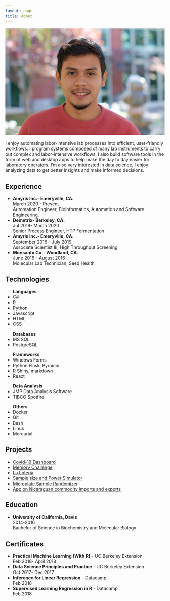 ```yaml
---
layout: page
title: About
---
```


<head>
	<link rel="stylesheet" type="text/css" href="/css/aboutme.css"> 
</head>
<img class= "silvio_photo" src="/img/silvio_ortiz.jpg" />
<p>I enjoy automating labor-intensive lab processes into efficient, user-friendly workflows. I program systems composed of many lab instruments to carry out complex and labor-intensive workflows. I also build software tools in the form of web and desktop apps to help make the day to day easier for laboratory operators. I’m also very interested in data science, I enjoy analyzing data to get better insights and make informed decisions. </p>

## Experience

<ul>
<li><b>Amyris Inc.- Emeryville, CA.</b><div class = "resume_date">March 2020 - Present</div></li>
  Automation Engineer, Bioinformatics, Automation and Software Engineering. 
<li><b>Demetrix- Berkeley, CA.</b><div class = "resume_date">Jul 2019- March 2020</div></li> 
  Senior Process Engineer, HTP Fermentation 
<li><b>Amyris Inc.- Emeryville, CA.</b><div class = "resume_date">September 2016 - July 2019</div></li>
  Associate Scientist III,  High Throughput Screening  
<li><b>Monsanto Co.- Woodland, CA.</b><div class = "resume_date">June 2016 - August 2016</div></li>
  Molecular Lab Technician, Seed Health 
</ul>

## Technologies

<ul>
<b>Languages</b>
  <li>C#</li>
  <li>R</li>
  <li>Python</li>
  <li>Javascript</li>
  <li>HTML</li>
  <li>CSS </li>
</ul>
<ul>
<b>Databases</b>
  <li>MS SQL</li>
  <li>PostgreSQL</li> 
</ul>
<ul>
<b>Frameworks</b>
  <li>Windows Forms</li>
  <li>Python Flask, Pyramid</li>
  <li>R Shiny, markdown</li>
  <li>React</li>
</ul>
<ul>
<b>Data Analysis</b>
  <li>JMP Data Analysis Software</li>
  <li>TIBCO Spotfire</li>
</ul>
<ul>
<b>Others</b>
  <li>Docker</li>
  <li>Git</li>
  <li>Bash</li>
  <li>Linux</li>
  <li>Mercurial</li>
</ul>

## Projects

<ul>
  <li><a href="http://silvioaburto.com/covid_19/">Covid-19 Dashboard</a></li>
  <li><a href="http://silvioaburto.github.io/memory_game/">Memory Challenge</a></li>
  <li><a href="http://silvioaburto.github.io/loteria/">La Loteria</a></li>
  <li><a href="https://sortizaburto.shinyapps.io/power_calculator/">Sample size and Power Simulator</a></li>
  <li><a href="https://sortizaburto.shinyapps.io/plate_map_randomizer/">Microplate Sample Randomizer</a></li>
  <li><a href="https://sortizaburto.shinyapps.io/nicaragua_commodity_trade/">App on Nicaraguan commodity imports and exports</a></li>
</ul>

## Education

<ul>
<li><b>University of California, Davis</b><div class = "resume_date">2014-2016</div></li>
Bachelor of Science in Biochemistry and Molecular Biology  
</ul>

## Certificates

<ul>
	<li><b>Practical Machine Learning (With R)</b> - UC Berkeley Extension</li>
	<div class = "resume_date">Feb 2018- April 2018</div>
	<li><b>Data Science Principles and Practice</b> - UC Berkeley Extension</li>
	<div class = "resume_date">Oct 2017- Dec 2017</div>
	<li><b>Inference for Linear Regression</b> - Datacamp</li>
	<div class = "resume_date">Feb 2018</div>
	<li><b>Supervised Learning Regression in R</b> - Datacamp</li>
	<div class = "resume_date">Feb 2018</div>
</ul>
